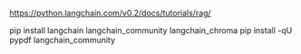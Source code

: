https://python.langchain.com/v0.2/docs/tutorials/rag/

pip install langchain langchain_community langchain_chroma
pip install -qU pypdf langchain_community